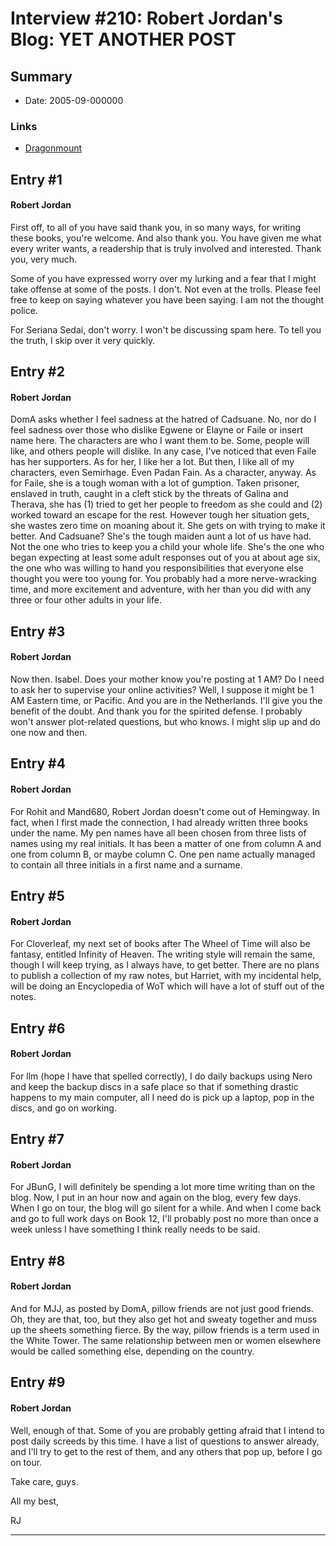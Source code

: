 # Interview #210: Robert Jordan's Blog: YET ANOTHER POST

## Summary

- Date: 2005-09-000000

### Links

- [Dragonmount](http://www.dragonmount.com/forums/blog/4/entry-326-yet-another-post/)


## Entry #1

#### Robert Jordan

First off, to all of you have said thank you, in so many ways, for writing these books, you're welcome. And also thank you. You have given me what every writer wants, a readership that is truly involved and interested. Thank you, very much.

Some of you have expressed worry over my lurking and a fear that I might take offense at some of the posts. I don't. Not even at the trolls. Please feel free to keep on saying whatever you have been saying. I am not the thought police.

For Seriana Sedai, don't worry. I won't be discussing spam here. To tell you the truth, I skip over it very quickly.

## Entry #2

#### Robert Jordan

DomA asks whether I feel sadness at the hatred of Cadsuane. No, nor do I feel sadness over those who dislike Egwene or Elayne or Faile or insert name here. The characters are who I want them to be. Some, people will like, and others people will dislike. In any case, I've noticed that even Faile has her supporters. As for her, I like her a lot. But then, I like all of my characters, even Semirhage. Even Padan Fain. As a character, anyway. As for Faile, she is a tough woman with a lot of gumption. Taken prisoner, enslaved in truth, caught in a cleft stick by the threats of Galina and Therava, she has (1) tried to get her people to freedom as she could and (2) worked toward an escape for the rest. However tough her situation gets, she wastes zero time on moaning about it. She gets on with trying to make it better. And Cadsuane? She's the tough maiden aunt a lot of us have had. Not the one who tries to keep you a child your whole life. She's the one who began expecting at least some adult responses out of you at about age six, the one who was willing to hand you responsibilities that everyone else thought you were too young for. You probably had a more nerve-wracking time, and more excitement and adventure, with her than you did with any three or four other adults in your life.

## Entry #3

#### Robert Jordan

Now then. Isabel. Does your mother know you're posting at 1 AM? Do I need to ask her to supervise your online activities? Well, I suppose it might be 1 AM Eastern time, or Pacific. And you are in the Netherlands. I'll give you the benefit of the doubt. And thank you for the spirited defense. I probably won't answer plot-related questions, but who knows. I might slip up and do one now and then.

## Entry #4

#### Robert Jordan

For Rohit and Mand680, Robert Jordan doesn't come out of Hemingway. In fact, when I first made the connection, I had already written three books under the name. My pen names have all been chosen from three lists of names using my real initials. It has been a matter of one from column A and one from column B, or maybe column C. One pen name actually managed to contain all three initials in a first name and a surname.

## Entry #5

#### Robert Jordan

For Cloverleaf, my next set of books after The Wheel of Time will also be fantasy, entitled Infinity of Heaven. The writing style will remain the same, though I will keep trying, as I always have, to get better. There are no plans to publish a collection of my raw notes, but Harriet, with my incidental help, will be doing an Encyclopedia of WoT which will have a lot of stuff out of the notes.

## Entry #6

#### Robert Jordan

For llm (hope I have that spelled correctly), I do daily backups using Nero and keep the backup discs in a safe place so that if something drastic happens to my main computer, all I need do is pick up a laptop, pop in the discs, and go on working.

## Entry #7

#### Robert Jordan

For JBunG, I will definitely be spending a lot more time writing than on the blog. Now, I put in an hour now and again on the blog, every few days. When I go on tour, the blog will go silent for a while. And when I come back and go to full work days on Book 12, I'll probably post no more than once a week unless I have something I think really needs to be said.

## Entry #8

#### Robert Jordan

And for MJJ, as posted by DomA, pillow friends are not just good friends. Oh, they are that, too, but they also get hot and sweaty together and muss up the sheets something fierce. By the way, pillow friends is a term used in the White Tower. The same relationship between men or women elsewhere would be called something else, depending on the country.

## Entry #9

#### Robert Jordan

Well, enough of that. Some of you are probably getting afraid that I intend to post daily screeds by this time. I have a list of questions to answer already, and I'll try to get to the rest of them, and any others that pop up, before I go on tour.

Take care, guys.

All my best,
  
RJ


---

